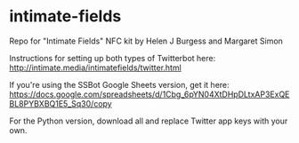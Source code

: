 # intimate-fields
Repo for "Intimate Fields" NFC kit by Helen J Burgess and Margaret Simon

Instructions for setting up both types of Twitterbot here: 
http://intimate.media/intimatefields/twitter.html

If you're using the SSBot Google Sheets version, get it here: 
https://docs.google.com/spreadsheets/d/1Cbg_6pYN04XtDHpDLtxAP3ExQEBL8PYBXBQ1E5_Sq30/copy

For the Python version, download all and replace Twitter app keys with your own.

